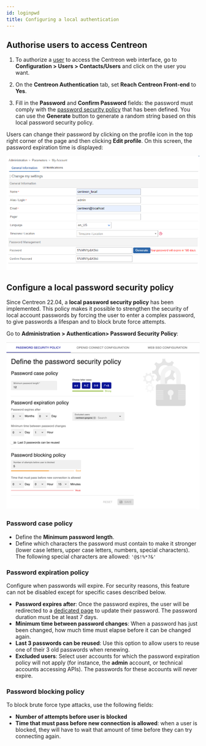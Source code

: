 ```yaml
---
id: loginpwd
title: Configuring a local authentication
---
```


## Authorise users to access Centreon

1. To authorize a [user](../monitoring/basic-objects/contacts.md) to access the Centreon web interface, go to
**Configuration > Users > Contacts/Users** and click on the user you want.

2. On the **Centreon Authentication** tab, set **Reach Centreon Front-end** to **Yes**.

3. Fill in the **Password** and
**Confirm Password** fields: the password must comply with the [password security policy](#configure-a-local-password-security-policy) that has been defined. You can use the **Generate** button to generate a random string based on this
local password security policy.

Users can change their password by clicking on the profile icon in the top right corner of the page and then clicking **Edit profile**.
On this screen, the password expiration time is displayed:

![image](../assets/administration/password_expiration.png)

## Configure a local password security policy

Since Centreon 22.04, a **local password security policy** has been implemented.
This policy makes it possible to strengthen the security of local account passwords by forcing the user to enter a
complex password, to give passwords a lifespan and to block brute force attempts.

Go to **Administration > Authentication> Password Security Policy**:

![image](../assets/administration/local-configuration.png)

### Password case policy

- Define the **Minimum password length**.
- Define which characters the password must contain to make it stronger (lower case letters, upper case letters, numbers, special characters). The following special characters are allowed: `'@$!%*?&'`

### Password expiration policy

Configure when passwords will expire. For security reasons, this feature can not be disabled except for specific cases described below.

- **Password expires after**: Once the password expires, the user will be redirected to a
  [dedicated page](../getting-started/interface.md#reset-your-password-when-expired) to update their password. The password duration must be at least 7 days.
- **Minimum time between password changes**: When a password has just been changed, how much time must elapse before it can be changed again.
- **Last 3 passwords can be reused**: Use this option to allow users to reuse one of their 3 old passwords when renewing.
- **Excluded users**: Select user accounts for which the password expiration policy will not apply (for instance, the **admin** account, or technical accounts accessing APIs). The passwords for these accounts will never expire.

### Password blocking policy

To block brute force type attacks, use the following fields:
- **Number of attempts before user is blocked** 
- **Time that must pass before new connection is allowed**: when a user is blocked, they will have to wait that amount of time before they can try connecting again.
